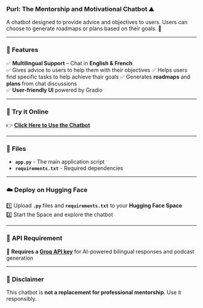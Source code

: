 ### Purl: The Mentorship and Motivational Chatbot ⛰️

A chatbot designed to provide advice and objectives to users. Users can choose to generate roadmaps or plans based on their goals. 🎯

---

### 🚀 **Features**

✅ **Multilingual Support** – Chat in **English & French**  
✅ Gives advice to users to help them with their objectives
✅ Helps users find specific tasks to help achieve thair goals
✅ Generates **roadmaps** and **plans** from chat discussions  
✅ **User-friendly UI** powered by Gradio

---

### 🔗 **Try it Online**

👉 **[Click Here to Use the Chatbot](https://huggingface.co/spaces/Rahatara/EspressoWithLeProfLite)**

---

### 📂 **Files**

- **`app.py`** - The main application script
- **`requirements.txt`** - Required dependencies

---

### ☁️ **Deploy on Hugging Face**

1️⃣ Upload **`.py`** files and **`requirements.txt`** to your **Hugging Face Space**  
2️⃣ Start the Space and explore the chatbot

---

### 🔑 **API Requirement**

🚨 **Requires a [Groq API key](https://console.groq.com/keys)** for AI-powered bilingual responses and podcast generation

---

### 📜 **Disclaimer**

This chatbot is **not a replacement for professional mentorship**. Use it responsibly.
